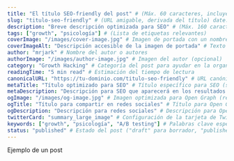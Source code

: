 ```yaml
---
title: "El título SEO-friendly del post" # (Máx. 60 caracteres, incluye una palabra clave)
slug: "titulo-seo-friendly" # (URL amigable, derivada del título) date: "2024-09-24" # Fecha de publicación
description: "Breve descripción optimizada para SEO" # (Máx. 160 caracteres)
tags: ["growth", "psicología"] # (Lista de etiquetas relevantes)
coverImage: "/images/cover-image.jpg" # Imagen de portada con un nombre relevante
coverImageAlt: "Descripción accesible de la imagen de portada" # Texto alternativo de la imagen
author: "mrjark" # Nombre del autor o autores
authorImage: "/images/author-image.jpg" # Imagen del autor (opcional)
category: "Growth Hacking" # Categoría del post para ayudar en la organización y SEO
readingTime: "5 min read" # Estimación del tiempo de lectura
canonicalURL: "https://tu-dominio.com/titulo-seo-friendly" # URL canónica para evitar duplicados
metaTitle: "Título optimizado para SEO" # Título específico para SEO (si es diferente del título principal)
metaDescription: "Descripción para SEO que aparecerá en los resultados de búsqueda" # (Máx. 160 caracteres)
ogImage: "/images/og-image.jpg" # Imagen optimizada para Open Graph (redes sociales)
ogTitle: "Título para compartir en redes sociales" # Título para Open Graph (si es diferente del título principal)
ogDescription: "Descripción para redes sociales" # Descripción para Open Graph (máx. 160 caracteres)
twitterCard: "summary_large_image" # Configuración de la tarjeta de Twitter (puede ser "summary" o "summary_large_image")
keywords: ["growth", "psicología", "A/B testing"] # Palabras clave específicas para SEO
status: "published" # Estado del post ("draft" para borrador, "published" para publicado)
---
```


Ejemplo de un post
